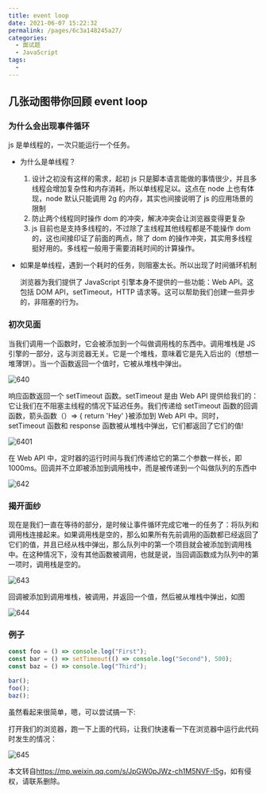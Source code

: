 ```yaml
---
title: event loop
date: 2021-06-07 15:22:32
permalink: /pages/6c3a148245a27/
categories:
  - 面试题
  - JavaScript
tags:
  - 
---
```

## 几张动图带你回顾 event loop

### 为什么会出现事件循环

js 是单线程的，一次只能运行一个任务。

- 为什么是单线程？

  1. 设计之初没有这样的需求，起初 js 只是脚本语言能做的事情很少，并且多线程会增加复杂性和内存消耗，所以单线程足以。这点在 node 上也有体现，node 默认只能调用 2g 的内存，其实也间接说明了 js 的应用场景的限制
  2. 防止两个线程同时操作 dom 的冲突，解决冲突会让浏览器变得更复杂
  3. js 目前也是支持多线程的，不过除了主线程其他线程都是不能操作 dom 的，这也间接印证了前面的两点，除了 dom 的操作冲突，其实用多线程挺好用的。多线程一般用于需要消耗时间的计算操作。

- 如果是单线程，遇到一个耗时的任务，则阻塞太长。所以出现了时间循环机制

  浏览器为我们提供了 JavaScript 引擎本身不提供的一些功能：Web API。这包括 DOM API，setTimeout，HTTP 请求等。这可以帮助我们创建一些异步的，非阻塞的行为。

  <!-- more -->

### 初次见面

当我们调用一个函数时，它会被添加到一个叫做调用栈的东西中。调用堆栈是 JS 引擎的一部分，这与浏览器无关。它是一个堆栈，意味着它是先入后出的（想想一堆薄饼）。当一个函数返回一个值时，它被从堆栈中弹出。

![640](https://cdn.jsdelivr.net/gh/wu529778790/image/blog/640.gif)

响应函数返回一个 setTimeout 函数。setTimeout 是由 Web API 提供给我们的：它让我们在不阻塞主线程的情况下延迟任务。我们传递给 setTimeout 函数的回调函数，箭头函数（）=> { return 'Hey' }被添加到 Web API 中。同时，setTimeout 函数和 response 函数被从堆栈中弹出，它们都返回了它们的值!

![6401](https://cdn.jsdelivr.net/gh/wu529778790/image/blog/6401.gif)

在 Web API 中，定时器的运行时间与我们传递给它的第二个参数一样长，即 1000ms。回调并不立即被添加到调用栈中，而是被传递到一个叫做队列的东西中

![642](https://cdn.jsdelivr.net/gh/wu529778790/image/blog/642.gif)

### 揭开面纱

现在是我们一直在等待的部分，是时候让事件循环完成它唯一的任务了：将队列和调用栈连接起来。如果调用栈是空的，那么如果所有先前调用的函数都已经返回了它们的值，并且已经从栈中弹出，那么队列中的第一个项目就会被添加到调用栈中。在这种情况下，没有其他函数被调用，也就是说，当回调函数成为队列中的第一项时，调用栈是空的。

![643](https://cdn.jsdelivr.net/gh/wu529778790/image/blog/643.gif)

回调被添加到调用堆栈，被调用，并返回一个值，然后被从堆栈中弹出，如图

![644](https://cdn.jsdelivr.net/gh/wu529778790/image/blog/644.gif)

### 例子

```js
const foo = () => console.log("First");
const bar = () => setTimeout(() => console.log("Second"), 500);
const baz = () => console.log("Third");

bar();
foo();
baz();
```

虽然看起来很简单，嗯，可以尝试搞一下:

打开我们的浏览器，跑一下上面的代码，让我们快速看一下在浏览器中运行此代码时发生的情况：

![645](https://cdn.jsdelivr.net/gh/wu529778790/image/blog/645.gif)

本文转自<https://mp.weixin.qq.com/s/JpGW0pJWz-ch1M5NVF-I5g>，如有侵权，请联系删除。
